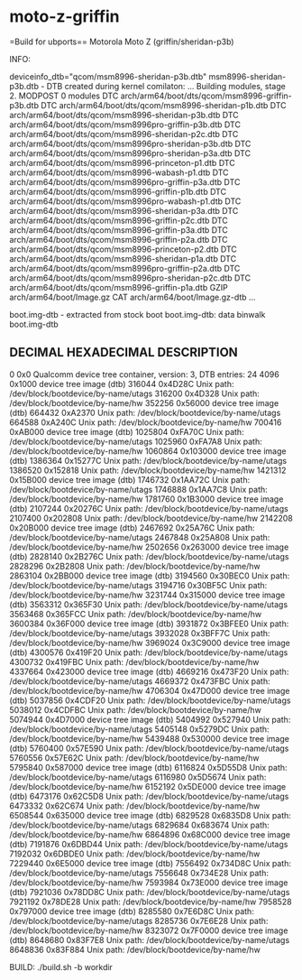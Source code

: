 # moto-z-griffin
=Build for ubports==
Motorola Moto Z (griffin/sheridan-p3b)

INFO:

deviceinfo_dtb="qcom/msm8996-sheridan-p3b.dtb"
msm8996-sheridan-p3b.dtb - DTB created during kernel comilaton:
...
Building modules, stage 2.
  MODPOST 0 modules
  DTC     arch/arm64/boot/dts/qcom/msm8996-griffin-p3b.dtb
  DTC     arch/arm64/boot/dts/qcom/msm8996-sheridan-p1b.dtb
  DTC     arch/arm64/boot/dts/qcom/msm8996-sheridan-p3b.dtb
  DTC     arch/arm64/boot/dts/qcom/msm8996pro-griffin-p3b.dtb
  DTC     arch/arm64/boot/dts/qcom/msm8996-sheridan-p2c.dtb
  DTC     arch/arm64/boot/dts/qcom/msm8996pro-sheridan-p3b.dtb
  DTC     arch/arm64/boot/dts/qcom/msm8996pro-sheridan-p3a.dtb
  DTC     arch/arm64/boot/dts/qcom/msm8996-princeton-p1.dtb
  DTC     arch/arm64/boot/dts/qcom/msm8996-wabash-p1.dtb
  DTC     arch/arm64/boot/dts/qcom/msm8996pro-griffin-p3a.dtb
  DTC     arch/arm64/boot/dts/qcom/msm8996-griffin-p1b.dtb
  DTC     arch/arm64/boot/dts/qcom/msm8996pro-wabash-p1.dtb
  DTC     arch/arm64/boot/dts/qcom/msm8996-sheridan-p3a.dtb
  DTC     arch/arm64/boot/dts/qcom/msm8996-griffin-p2c.dtb
  DTC     arch/arm64/boot/dts/qcom/msm8996-griffin-p3a.dtb
  DTC     arch/arm64/boot/dts/qcom/msm8996-griffin-p2a.dtb
  DTC     arch/arm64/boot/dts/qcom/msm8996-princeton-p2.dtb
  DTC     arch/arm64/boot/dts/qcom/msm8996-sheridan-p1a.dtb
  DTC     arch/arm64/boot/dts/qcom/msm8996pro-griffin-p2a.dtb
  DTC     arch/arm64/boot/dts/qcom/msm8996pro-sheridan-p2c.dtb
  DTC     arch/arm64/boot/dts/qcom/msm8996-griffin-p1a.dtb
  GZIP    arch/arm64/boot/Image.gz
  CAT     arch/arm64/boot/Image.gz-dtb
...



boot.img-dtb - extracted from stock boot
boot.img-dtb: data
binwalk boot.img-dtb 

DECIMAL       HEXADECIMAL     DESCRIPTION
--------------------------------------------------------------------------------
0             0x0             Qualcomm device tree container, version: 3, DTB entries: 24
4096          0x1000          device tree image (dtb)
316044        0x4D28C         Unix path: /dev/block/bootdevice/by-name/utags
316200        0x4D328         Unix path: /dev/block/bootdevice/by-name/hw
352256        0x56000         device tree image (dtb)
664432        0xA2370         Unix path: /dev/block/bootdevice/by-name/utags
664588        0xA240C         Unix path: /dev/block/bootdevice/by-name/hw
700416        0xAB000         device tree image (dtb)
1025804       0xFA70C         Unix path: /dev/block/bootdevice/by-name/utags
1025960       0xFA7A8         Unix path: /dev/block/bootdevice/by-name/hw
1060864       0x103000        device tree image (dtb)
1386364       0x15277C        Unix path: /dev/block/bootdevice/by-name/utags
1386520       0x152818        Unix path: /dev/block/bootdevice/by-name/hw
1421312       0x15B000        device tree image (dtb)
1746732       0x1AA72C        Unix path: /dev/block/bootdevice/by-name/utags
1746888       0x1AA7C8        Unix path: /dev/block/bootdevice/by-name/hw
1781760       0x1B3000        device tree image (dtb)
2107244       0x20276C        Unix path: /dev/block/bootdevice/by-name/utags
2107400       0x202808        Unix path: /dev/block/bootdevice/by-name/hw
2142208       0x20B000        device tree image (dtb)
2467692       0x25A76C        Unix path: /dev/block/bootdevice/by-name/utags
2467848       0x25A808        Unix path: /dev/block/bootdevice/by-name/hw
2502656       0x263000        device tree image (dtb)
2828140       0x2B276C        Unix path: /dev/block/bootdevice/by-name/utags
2828296       0x2B2808        Unix path: /dev/block/bootdevice/by-name/hw
2863104       0x2BB000        device tree image (dtb)
3194560       0x30BEC0        Unix path: /dev/block/bootdevice/by-name/utags
3194716       0x30BF5C        Unix path: /dev/block/bootdevice/by-name/hw
3231744       0x315000        device tree image (dtb)
3563312       0x365F30        Unix path: /dev/block/bootdevice/by-name/utags
3563468       0x365FCC        Unix path: /dev/block/bootdevice/by-name/hw
3600384       0x36F000        device tree image (dtb)
3931872       0x3BFEE0        Unix path: /dev/block/bootdevice/by-name/utags
3932028       0x3BFF7C        Unix path: /dev/block/bootdevice/by-name/hw
3969024       0x3C9000        device tree image (dtb)
4300576       0x419F20        Unix path: /dev/block/bootdevice/by-name/utags
4300732       0x419FBC        Unix path: /dev/block/bootdevice/by-name/hw
4337664       0x423000        device tree image (dtb)
4669216       0x473F20        Unix path: /dev/block/bootdevice/by-name/utags
4669372       0x473FBC        Unix path: /dev/block/bootdevice/by-name/hw
4706304       0x47D000        device tree image (dtb)
5037856       0x4CDF20        Unix path: /dev/block/bootdevice/by-name/utags
5038012       0x4CDFBC        Unix path: /dev/block/bootdevice/by-name/hw
5074944       0x4D7000        device tree image (dtb)
5404992       0x527940        Unix path: /dev/block/bootdevice/by-name/utags
5405148       0x5279DC        Unix path: /dev/block/bootdevice/by-name/hw
5439488       0x530000        device tree image (dtb)
5760400       0x57E590        Unix path: /dev/block/bootdevice/by-name/utags
5760556       0x57E62C        Unix path: /dev/block/bootdevice/by-name/hw
5795840       0x587000        device tree image (dtb)
6116824       0x5D55D8        Unix path: /dev/block/bootdevice/by-name/utags
6116980       0x5D5674        Unix path: /dev/block/bootdevice/by-name/hw
6152192       0x5DE000        device tree image (dtb)
6473176       0x62C5D8        Unix path: /dev/block/bootdevice/by-name/utags
6473332       0x62C674        Unix path: /dev/block/bootdevice/by-name/hw
6508544       0x635000        device tree image (dtb)
6829528       0x6835D8        Unix path: /dev/block/bootdevice/by-name/utags
6829684       0x683674        Unix path: /dev/block/bootdevice/by-name/hw
6864896       0x68C000        device tree image (dtb)
7191876       0x6DBD44        Unix path: /dev/block/bootdevice/by-name/utags
7192032       0x6DBDE0        Unix path: /dev/block/bootdevice/by-name/hw
7229440       0x6E5000        device tree image (dtb)
7556492       0x734D8C        Unix path: /dev/block/bootdevice/by-name/utags
7556648       0x734E28        Unix path: /dev/block/bootdevice/by-name/hw
7593984       0x73E000        device tree image (dtb)
7921036       0x78DD8C        Unix path: /dev/block/bootdevice/by-name/utags
7921192       0x78DE28        Unix path: /dev/block/bootdevice/by-name/hw
7958528       0x797000        device tree image (dtb)
8285580       0x7E6D8C        Unix path: /dev/block/bootdevice/by-name/utags
8285736       0x7E6E28        Unix path: /dev/block/bootdevice/by-name/hw
8323072       0x7F0000        device tree image (dtb)
8648680       0x83F7E8        Unix path: /dev/block/bootdevice/by-name/utags
8648836       0x83F884        Unix path: /dev/block/bootdevice/by-name/hw



BUILD:
./build.sh -b workdir
